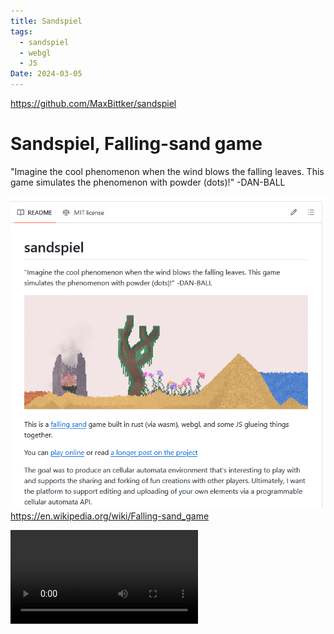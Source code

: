 ```yaml
---
title: Sandspiel
tags:
  - sandspiel
  - webgl
  - JS
Date: 2024-03-05
---
```

https://github.com/MaxBittker/sandspiel

# Sandspiel, Falling-sand game
"Imagine the cool phenomenon when the wind blows the falling leaves. This game simulates the phenomenon with powder (dots)!" -DAN-BALL

 ![](_asset/2024-02-27_sandspiel_image_1.png)
https://en.wikipedia.org/wiki/Falling-sand_game

![](_asset/2024-02-27_sandspiel_video_1.mp4)